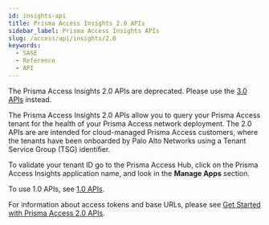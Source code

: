 ```yaml
---
id: insights-api
title: Prisma Access Insights 2.0 APIs
sidebar_label: Prisma Access Insights APIs
slug: /access/api/insights/2.0
keywords:
  - SASE
  - Reference
  - API
---
```


The Prisma Access Insights 2.0 APIs are deprecated. Please use the [3.0 APIs](/access/api/insights) instead.

The Prisma Access Insights 2.0 APIs allow you to query your Prisma Access tenant for the health of
your Prisma Access network deployment. The 2.0 APIs are are intended for cloud-managed Prisma Access
customers, where the tenants have been onboarded by Palo Alto Networks using a Tenant Service Group
(TSG) identifier.

To validate your tenant ID go to the Prisma Access Hub, click on the Prisma Access Insights
application name, and look in the **Manage Apps** section.

To use 1.0 APIs, see [1.0 APIs](/access/api/insights/1.0).

For information about access tokens and base URLs, please see
[Get Started with Prisma Access 2.0 APIs](/access/docs/insights/getting_started-20).
